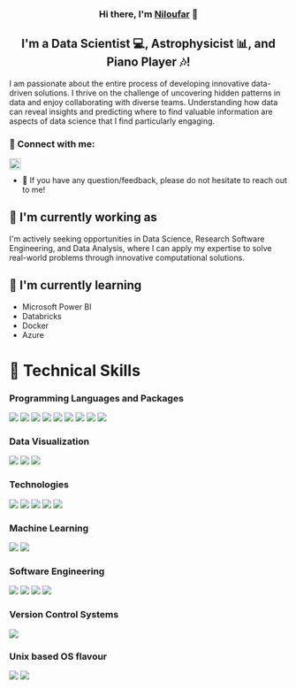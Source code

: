 <h3 align="center">
Hi there, I'm <a href="https://www.linkedin.com/in/niloufar-esfahanian-226420226/" target="_blank" rel="noreferrer">Niloufar</a> 👋
</h3>

<h2 align="center">
I'm a Data Scientist 💻, Astrophysicist 📊, and Piano Player 🎶!
</h2> 

I am passionate about the entire process of developing innovative data-driven solutions. I thrive on the challenge of uncovering hidden patterns in data and enjoy collaborating with diverse teams. Understanding how data can reveal insights and predicting where to find valuable information are aspects of data science that I find particularly engaging.
### 🤝 Connect with me:

<a href="https://www.linkedin.com/in/niloufar-esfahanian-226420226/"><img align="left" src="https://raw.githubusercontent.com/yushi1007/yushi1007/main/images/linkedin.svg" alt="Niloufar | LinkedIn" width="21px"/></a>
</br>
- 💬 If you have any question/feedback, please do not hesitate to reach out to me!

## 🔭 I'm currently working as

I'm actively seeking opportunities in Data Science, Research Software Engineering, and Data Analysis, where I can apply my expertise to solve real-world problems through innovative computational solutions.

## 🌱 I'm currently learning

- Microsoft Power BI
- Databricks
- Docker
- Azure

# 💼 Technical Skills
### Programming Languages and Packages
<!-- Programming Languages and Packages -->
![](https://img.shields.io/badge/Code-Python-informational?style=flat&logo=Python&color=3776AB)
![](https://img.shields.io/badge/Code-PyCBC-informational?style=flat&logo=PyCBC&color=FF5733)
![](https://img.shields.io/badge/Code-SciPy-informational?style=flat&logo=SciPy&color=8CAAE6)
![](https://img.shields.io/badge/Code-Pandas-informational?style=flat&logo=Pandas&color=150458)
![](https://img.shields.io/badge/Code-NumPy-informational?style=flat&logo=NumPy&color=013243)
![](https://img.shields.io/badge/Code-GeoPandas-informational?style=flat&logo=GeoPandas&color=44A833)
![](https://img.shields.io/badge/Code-scikit--learn-informational?style=flat&logo=scikit-learn&color=F7931E)
![](https://img.shields.io/badge/Code-PyTorch-informational?style=flat&logo=PyTorch&color=EE4C2C)
![](https://img.shields.io/badge/Code-NLTK-informational?style=flat&logo=NLTK&color=3333FF)

### Data Visualization
<!-- Data Visualization -->
![](https://img.shields.io/badge/Tools-Power_BI-informational?style=flat&logo=Power-BI&color=F2C811)
![](https://img.shields.io/badge/Tools-Matplotlib-informational?style=flat&logo=Matplotlib&color=11557C)
![](https://img.shields.io/badge/Tools-Seaborn-informational?style=flat&logo=Seaborn&color=5A9)

### Technologies
<!-- Technologies -->
![](https://img.shields.io/badge/Tech-Databricks-informational?style=flat&logo=Databricks&color=FF3621)
![](https://img.shields.io/badge/Tech-Azure-informational?style=flat&logo=Microsoft-Azure&color=0078D4)
![](https://img.shields.io/badge/Tech-Docker-informational?style=flat&logo=Docker&color=2496ED)
![](https://img.shields.io/badge/Tech-MySQL-informational?style=flat&logo=MySQL&color=4479A1)
![](https://img.shields.io/badge/Tech-SQL-informational?style=flat&logo=SQL&color=CC2927)

### Machine Learning
<!-- Machine Learning -->
![](https://img.shields.io/badge/ML-Deep_Learning-informational?style=flat&logo=Deep-Learning&color=0A0A0A)
![](https://img.shields.io/badge/ML-Supervised_Learning-informational?style=flat&logo=Supervised-Learning&color=2E8B57)

### Software Engineering
<!-- Software Engineering -->
![](https://img.shields.io/badge/Software_Model--Driven_Engineering-informational?style=flat&logo=Model-Driven-Engineering&color=00BFFF)
![](https://img.shields.io/badge/Software_Object_Oriented_Programming-informational?style=flat&logo=Object-Oriented-Programming&color=4B0082)
![](https://img.shields.io/badge/Software_Unit_Testing-informational?style=flat&logo=Unit-Testing&color=FFA500)
![](https://img.shields.io/badge/Software_Scrum-informational?style=flat&logo=Scrum&color=6DB33F)

### Version Control Systems
<!-- Version Control Systems -->
![](https://img.shields.io/badge/Version_Control-Git-informational?style=flat&logo=Git&color=F05032)

### Unix based OS flavour
<!-- Unix based OS flavour -->
![](https://img.shields.io/badge/OS-CentOS-informational?style=flat&logo=CentOS&color=262577)
![](https://img.shields.io/badge/OS-Ubuntu-informational?style=flat&logo=Ubuntu&color=E95420)

